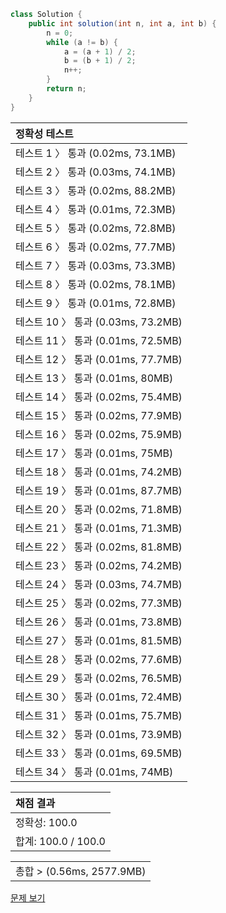 ```java
class Solution {
    public int solution(int n, int a, int b) {
        n = 0;
        while (a != b) {
            a = (a + 1) / 2;
            b = (b + 1) / 2;
            n++;
        }
        return n;
    }
}
```
 | 정확성 테스트 |
 |  :-  |
 | 테스트 1 〉 통과 (0.02ms, 73.1MB) |
 | 테스트 2 〉 통과 (0.03ms, 74.1MB) |
 | 테스트 3 〉 통과 (0.02ms, 88.2MB) |
 | 테스트 4 〉 통과 (0.01ms, 72.3MB) |
 | 테스트 5 〉 통과 (0.02ms, 72.8MB) |
 | 테스트 6 〉 통과 (0.02ms, 77.7MB) |
 | 테스트 7 〉 통과 (0.03ms, 73.3MB) |
 | 테스트 8 〉 통과 (0.02ms, 78.1MB) |
 | 테스트 9 〉 통과 (0.01ms, 72.8MB) |
 | 테스트 10 〉 통과 (0.03ms, 73.2MB) |
 | 테스트 11 〉 통과 (0.01ms, 72.5MB) |
 | 테스트 12 〉 통과 (0.01ms, 77.7MB) |
 | 테스트 13 〉 통과 (0.01ms, 80MB) |
 | 테스트 14 〉 통과 (0.02ms, 75.4MB) |
 | 테스트 15 〉 통과 (0.02ms, 77.9MB) |
 | 테스트 16 〉 통과 (0.02ms, 75.9MB) |
 | 테스트 17 〉 통과 (0.01ms, 75MB) |
 | 테스트 18 〉 통과 (0.01ms, 74.2MB) |
 | 테스트 19 〉 통과 (0.01ms, 87.7MB) |
 | 테스트 20 〉 통과 (0.02ms, 71.8MB) |
 | 테스트 21 〉 통과 (0.01ms, 71.3MB) |
 | 테스트 22 〉 통과 (0.02ms, 81.8MB) |
 | 테스트 23 〉 통과 (0.02ms, 74.2MB) |
 | 테스트 24 〉 통과 (0.03ms, 74.7MB) |
 | 테스트 25 〉 통과 (0.02ms, 77.3MB) |
 | 테스트 26 〉 통과 (0.01ms, 73.8MB) |
 | 테스트 27 〉 통과 (0.01ms, 81.5MB) |
 | 테스트 28 〉 통과 (0.02ms, 77.6MB) |
 | 테스트 29 〉 통과 (0.02ms, 76.5MB) |
 | 테스트 30 〉 통과 (0.01ms, 72.4MB) |
 | 테스트 31 〉 통과 (0.01ms, 75.7MB) |
 | 테스트 32 〉 통과 (0.01ms, 73.9MB) |
 | 테스트 33 〉 통과 (0.01ms, 69.5MB) |
 | 테스트 34 〉 통과 (0.01ms, 74MB) |

 | 채점 결과 |
 | :- |
 | 정확성: 100.0 |
 | 합계: 100.0 / 100.0 |

 ||
 | :- |
 | 총합 > (0.56ms, 2577.9MB) |

[문제 보기](https://programmers.co.kr/learn/courses/30/lessons/12985?language=java)